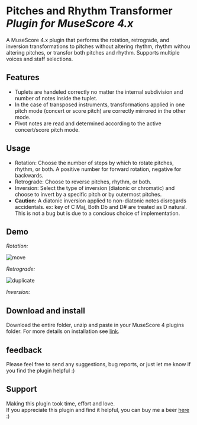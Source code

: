 # Pitches and Rhythm Transformer *Plugin for MuseScore 4.x*

A MuseScore 4.x plugin that performs the rotation, retrograde, and inversion transformations to pitches without altering rhythm, rhythm withou altering pitches, or transfor both pitches and rhythm. Supports multiple voices and staff selections.

## Features
 - Tuplets are handeled correctly no matter the internal subdivision and number of notes inside the tuplet. 
 - In the case of transposed instruments, transformations applied in one pitch mode (concert or score pitch) are correctly mirrored in the other mode. 
 - Pivot notes are read and determined according to the active concert/score pitch mode. 


## Usage
 - Rotation: Choose the number of steps by which to rotate pitches, rhythm, or both. A positive number for forward rotation, negative for backwards.
 - Retrograde: Choose to reverse pitches, rhythm, or both. 
 - Inversion: Select the type of inversion (diatonic or chromatic) and choose to invert by a specific pitch or by outermost pitches.
 - **Caution:** A diatonic inversion applied to non-diatonic notes disregards accidentals. ex: key of C Maj, Both Db and D# are treated as D natural. This is not a bug but is due to a concious choice of implementation. 

 ## Demo
 *Rotation:*   
 
 ![move](https://github.com/Ash-86/Move-Selection/assets/108089527/4822e543-07fb-4eef-819d-17feae32a988)

 *Retrograde:*
 
 ![duplicate](https://github.com/Ash-86/Move-Selection/assets/108089527/cf4bd263-dd33-470e-8b81-dc28dd9299b0)

 *Inversion:*

 ## Download and install
 Download the entire folder, unzip and paste in your MuseScore 4 plugins folder. For more details on installation see [link](https://musescore.org/en/handbook/3/plugins#installation).


 ## feedback
 Please feel free to send any suggestions, bug reports, or just let me know if you find the plugin helpful  :)

 ## Support 
 Making this plugin took time, effort and love.   
 If you appreciate this plugin and find it helpful, you can buy me a beer 
 [here](https://www.paypal.com/donate/?hosted_button_id=BH676KMHGVHC8) :)
